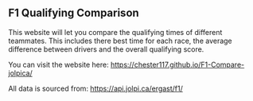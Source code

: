 ## F1  Qualifying Comparison
This website will let you compare the qualifying times of different teammates. This includes there best time for each race, the average difference between drivers and the overall qualifying score.

You can visit the website here:
https://chester117.github.io/F1-Compare-jolpica/


All data is sourced from:
https://api.jolpi.ca/ergast/f1/
